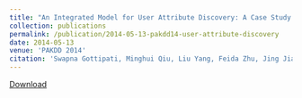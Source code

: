 ```yaml
---
title: "An Integrated Model for User Attribute Discovery: A Case Study on Political Affiliation Identification"
collection: publications
permalink: /publication/2014-05-13-pakdd14-user-attribute-discovery
date: 2014-05-13
venue: 'PAKDD 2014'
citation: 'Swapna Gottipati, Minghui Qiu, Liu Yang, Feida Zhu, Jing Jiang. An Integrated Model for User Attribute Discovery: A Case Study on Political Affiliation Identification. In  Proceedings of the 18th Pacific-Asia Conference on Knowledge Discovery and Data Mining (PAKDD 2014), Tainan, Taiwan, May 2014. Full Oral Paper. Acceptance rate=10.8% (40 out of 371).'
---
```


<a href='http://yangliuy.github.io/files/papers/14-PAKDD-UserAttributePolitical.pdf'>Download</a>
